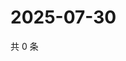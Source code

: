 # 2025-07-30

共 0 条

<!-- BEGIN ZHIHUQUESTIONS -->
<!-- 最后更新时间 Wed Jul 30 2025 03:15:01 GMT+0800 (China Standard Time) -->

<!-- END ZHIHUQUESTIONS -->
